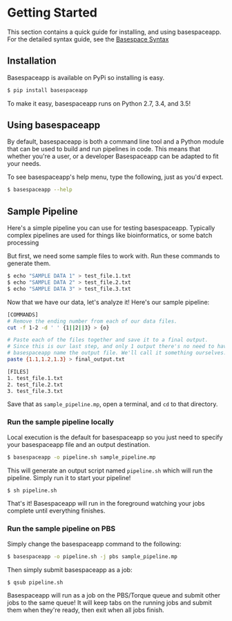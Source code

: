 # Getting Started

This section contains a quick guide for installing, and using basespaceapp. For the  detailed syntax guide, see the [Basespace Syntax][syntax]

[syntax]: syntax.html


## Installation

Basespaceapp is available on PyPi so installing is easy.

```bash 
$ pip install basespaceapp
```

 
To make it easy, basespaceapp runs on Python 2.7, 3.4, and 3.5!


## Using basespaceapp

By default, basespaceapp is both a command line tool and a Python module that can be used to build and run pipelines in code. This means that whether you're a user, or a developer Basespaceapp can be adapted to fit your needs.

To see basespaceapp's help menu, type the following, just as you'd expect.

```bash 
$ basespaceapp --help
```

## Sample Pipeline

Here's a simple pipeline you can use for testing basespaceapp. Typically complex pipelines are used for things like bioinformatics, or some batch processing

But first, we need some sample files to work with. Run these commands to generate them.

```bash 
$ echo "SAMPLE DATA 1" > test_file.1.txt
$ echo "SAMPLE DATA 2" > test_file.2.txt
$ echo "SAMPLE DATA 3" > test_file.3.txt
```

Now that we have our data, let's analyze it! Here's our sample pipeline:

```bash
[COMMANDS]
# Remove the ending number from each of our data files.
cut -f 1-2 -d ' ' {1||2||3} > {o}

# Paste each of the files together and save it to a final output.
# Since this is our last step, and only 1 output there's no need to have 
# basespaceapp name the output file. We'll call it something ourselves. 
paste {1.1,1.2,1.3} > final_output.txt

[FILES]
1. test_file.1.txt
2. test_file.2.txt
3. test_file.3.txt
```

Save that as `sample_pipeline.mp`, open a terminal, and `cd` to that directory.


### Run the sample pipeline locally

Local execution is the default for basespaceapp so you just need to specify your basespaceapp file and an output destination.

```bash
$ basespaceapp -o pipeline.sh sample_pipeline.mp
```

This will generate an output script named `pipeline.sh` which will run the pipeline. Simply run it to start your pipeline!

```bash
$ sh pipeline.sh
```

That's it! Basespaceapp will run in the foreground watching your jobs complete until everything finishes.


### Run the sample pipeline on PBS

Simply change the basespaceapp command to the following:

```bash
$ basespaceapp -o pipeline.sh -j pbs sample_pipeline.mp
```

Then simply submit basespaceapp as a job:

```bash
$ qsub pipeline.sh
```

Basespaceapp will run as a job on the PBS/Torque queue and submit other jobs to the same queue! It will keep tabs on the running jobs and submit them when they're ready, then exit when all jobs finish.
